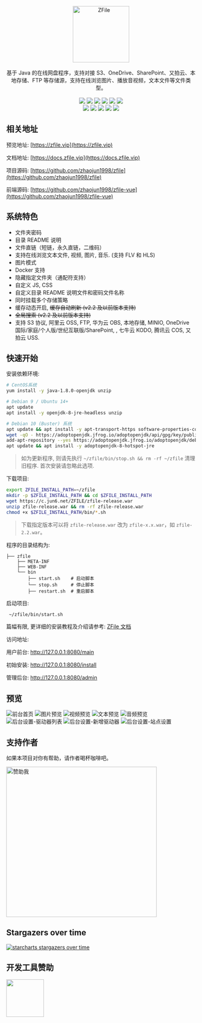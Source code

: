 <p align = "center">
<img alt="ZFile" src="https://cdn.jun6.net/2021/04/21/69a89344e2a84.png" height="150px">
<br><br>
基于 Java 的在线网盘程序，支持对接 S3、OneDrive、SharePoint、又拍云、本地存储、FTP 等存储源，支持在线浏览图片、播放音视频，文本文件等文件类型。
<br><br>
<img src="https://img.shields.io/badge/license-MIT-blue.svg?longCache=true&style=flat-square">
<img src="https://api.codacy.com/project/badge/Grade/70b793267f7941d58cbd93f50c9a8e0a">
<img src="https://img.shields.io/github/last-commit/zhaojun1998/zfile.svg?style=flat-square">
<img src="https://img.shields.io/github/downloads/zhaojun1998/zfile/total?style=flat-square">
<img src="https://img.shields.io/github/v/release/zhaojun1998/zfile?style=flat-square">
<img src="https://img.shields.io/github/commit-activity/y/zhaojun1998/zfile?style=flat-square">
<br>
<img src="https://img.shields.io/github/issues/zhaojun1998/zfile?style=flat-square">
<img src="https://img.shields.io/github/issues-closed-raw/zhaojun1998/zfile?style=flat-square">
<img src="https://img.shields.io/github/forks/zhaojun1998/zfile?style=flat-square">
<img src="https://img.shields.io/github/stars/zhaojun1998/zfile?style=flat-square">
<img src="https://img.shields.io/github/watchers/zhaojun1998/zfile?style=flat-square">
</p>

## 相关地址

预览地址: [https://zfile.vip](https://zfile.vip)

文档地址: [https://docs.zfile.vip](https://docs.zfile.vip)

项目源码: [https://github.com/zhaojun1998/zfile](https://github.com/zhaojun1998/zfile)

前端源码: [https://github.com/zhaojun1998/zfile-vue](https://github.com/zhaojun1998/zfile-vue)

## 系统特色

* 文件夹密码
* 目录 README 说明
* 文件直链（短链，永久直链，二维码）
* 支持在线浏览文本文件, 视频, 图片, 音乐. (支持 FLV 和 HLS)
* 图片模式
* Docker 支持
* 隐藏指定文件夹（通配符支持）
* 自定义 JS, CSS
* 自定义目录 README 说明文件和密码文件名称
* 同时挂载多个存储策略
* 缓存动态开启, ~~缓存自动刷新 (v2.2 及以前版本支持)~~
* ~~全局搜索 (v2.2 及以前版本支持)~~
* 支持 S3 协议, 阿里云 OSS, FTP, 华为云 OBS, 本地存储, MINIO, OneDrive 国际/家庭/个人版/世纪互联版/SharePoint, , 七牛云 KODO, 腾讯云 COS, 又拍云 USS.

## 快速开始

安装依赖环境:

```bash
# CentOS系统
yum install -y java-1.8.0-openjdk unzip
```

```bash
# Debian 9 / Ubuntu 14+
apt update
apt install -y openjdk-8-jre-headless unzip
```

```bash
# Debian 10 (Buster) 系统
apt update && apt install -y apt-transport-https software-properties-common ca-certificates dirmngr gnupg
wget -qO - https://adoptopenjdk.jfrog.io/adoptopenjdk/api/gpg/key/public | apt-key add -
add-apt-repository --yes https://adoptopenjdk.jfrog.io/adoptopenjdk/deb/
apt update && apt install -y adoptopenjdk-8-hotspot-jre
```


> 如为更新程序, 则请先执行 `~/zfile/bin/stop.sh && rm -rf ~/zfile` 清理旧程序. 首次安装请忽略此选项.

下载项目:

```bash
export ZFILE_INSTALL_PATH=~/zfile
mkdir -p $ZFILE_INSTALL_PATH && cd $ZFILE_INSTALL_PATH
wget https://c.jun6.net/ZFILE/zfile-release.war
unzip zfile-release.war && rm -rf zfile-release.war
chmod +x $ZFILE_INSTALL_PATH/bin/*.sh
```

> 下载指定版本可以将 `zfile-release.war` 改为 `zfile-x.x.war`，如 `zfile-2.2.war`。

程序的目录结构为:
```
├── zfile
    ├── META-INF
    ├── WEB-INF
    └── bin
        ├── start.sh    # 启动脚本
        └── stop.sh     # 停止脚本
        ├── restart.sh  # 重启脚本
```

启动项目:

```bash
 ~/zfile/bin/start.sh
```

篇幅有限, 更详细的安装教程及介绍请参考: [ZFile 文档](https://docs.zfile.vip)

访问地址:

用户前台: http://127.0.0.1:8080/main

初始安装: http://127.0.0.1:8080/install

管理后台: http://127.0.0.1:8080/admin


## 预览

![前台首页](https://cdn.jun6.net/2021/03/23/c1f4631ee2de4.png)
![图片预览](https://cdn.jun6.net/2021/03/23/713741d43b939.png)
![视频预览](https://cdn.jun6.net/2021/03/23/9c724383bb506.png)
![文本预览](https://cdn.jun6.net/2021/03/23/b00efdfb4892e.png)
![音频预览](https://cdn.jun6.net/2021/03/23/d15b14378d3f0.png)
![后台设置-驱动器列表](https://cdn.jun6.net/2021/03/23/b4f76f20ea73a.png)
![后台设置-新增驱动器](https://cdn.jun6.net/2021/03/23/e70e04f8cc5b6.png)
![后台设置-站点设置](https://cdn.jun6.net/2021/03/23/fd946991bb6b9.png)

## 支持作者

如果本项目对你有帮助，请作者喝杯咖啡吧。

<img src="https://cdn.jun6.net/2021/03/27/152704e91f13d.png" width="400" alt="赞助我">

## Stargazers over time

[![starcharts stargazers over time](https://starchart.cc/zhaojun1998/zfile.svg)](https://starchart.cc/zhaojun1998/zfile.svg)

## 开发工具赞助

<a href="https://www.jetbrains.com/?from=zfile"><img src="https://cdn.jun6.net/2021/04/21/26e410d60b0b0.png?1=1" width="100px"></a>
